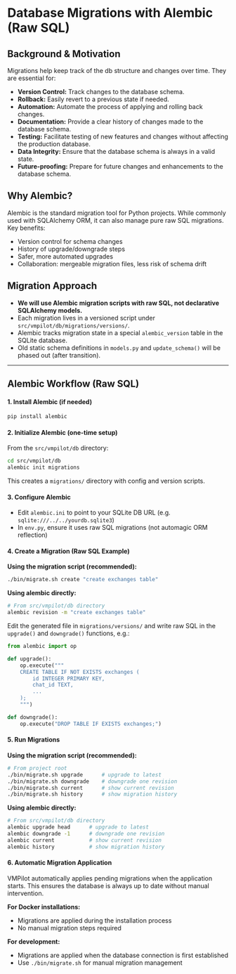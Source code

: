 # Database Migrations with Alembic (Raw SQL)

## Background & Motivation

Migrations help keep track of the db structure and changes over time. They are essential for:
- **Version Control:** Track changes to the database schema.
- **Rollback:** Easily revert to a previous state if needed.
- **Automation:** Automate the process of applying and rolling back changes.
- **Documentation:** Provide a clear history of changes made to the database schema.
- **Testing:** Facilitate testing of new features and changes without affecting the production database.
- **Data Integrity:** Ensure that the database schema is always in a valid state.
- **Future-proofing:** Prepare for future changes and enhancements to the database schema.

## Why Alembic?

Alembic is the standard migration tool for Python projects. While commonly used with SQLAlchemy ORM, it can also manage pure raw SQL migrations. Key benefits:
- Version control for schema changes
- History of upgrade/downgrade steps
- Safer, more automated upgrades
- Collaboration: mergeable migration files, less risk of schema drift

## Migration Approach

- **We will use Alembic migration scripts with raw SQL, not declarative SQLAlchemy models.**
- Each migration lives in a versioned script under `src/vmpilot/db/migrations/versions/`.
- Alembic tracks migration state in a special `alembic_version` table in the SQLite database.
- Old static schema definitions in `models.py` and `update_schema()` will be phased out (after transition).

---

## Alembic Workflow (Raw SQL)

#### 1. Install Alembic (if needed)
```bash
pip install alembic
```

#### 2. Initialize Alembic (one-time setup)
From the `src/vmpilot/db` directory:
```bash
cd src/vmpilot/db
alembic init migrations
```
This creates a `migrations/` directory with config and version scripts.

#### 3. Configure Alembic
- Edit `alembic.ini` to point to your SQLite DB URL (e.g. `sqlite:///../../yourdb.sqlite3`)
- In `env.py`, ensure it uses raw SQL migrations (not automagic ORM reflection)

#### 4. Create a Migration (Raw SQL Example)

**Using the migration script (recommended):**
```bash
./bin/migrate.sh create "create exchanges table"
```

**Using alembic directly:**
```bash
# From src/vmpilot/db directory
alembic revision -m "create exchanges table"
```

Edit the generated file in `migrations/versions/` and write raw SQL in the `upgrade()` and `downgrade()` functions, e.g.:
```python
from alembic import op

def upgrade():
    op.execute("""
    CREATE TABLE IF NOT EXISTS exchanges (
        id INTEGER PRIMARY KEY,
        chat_id TEXT,
        ...
    );
    """)

def downgrade():
    op.execute("DROP TABLE IF EXISTS exchanges;")
```

#### 5. Run Migrations

**Using the migration script (recommended):**
```bash
# From project root
./bin/migrate.sh upgrade      # upgrade to latest
./bin/migrate.sh downgrade    # downgrade one revision
./bin/migrate.sh current      # show current revision
./bin/migrate.sh history      # show migration history
```

**Using alembic directly:**
```bash
# From src/vmpilot/db directory
alembic upgrade head      # upgrade to latest
alembic downgrade -1      # downgrade one revision
alembic current           # show current revision
alembic history           # show migration history
```

#### 6. Automatic Migration Application

VMPilot automatically applies pending migrations when the application starts. This ensures the database is always up to date without manual intervention.

**For Docker installations:**
- Migrations are applied during the installation process
- No manual migration steps required

**For development:**
- Migrations are applied when the database connection is first established
- Use `./bin/migrate.sh` for manual migration management
